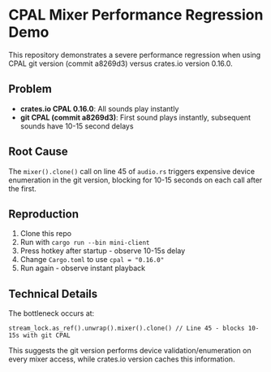 # CPAL Mixer Performance Regression Demo

This repository demonstrates a severe performance regression when using CPAL git version (commit a8269d3) versus crates.io version 0.16.0.

## Problem
- **crates.io CPAL 0.16.0**: All sounds play instantly
- **git CPAL (commit a8269d3)**: First sound plays instantly, subsequent sounds have 10-15 second delays

## Root Cause
The `mixer().clone()` call on line 45 of `audio.rs` triggers expensive device enumeration in the git version, blocking for 10-15 seconds on each call after the first.

## Reproduction
1. Clone this repo
2. Run with `cargo run --bin mini-client`
3. Press hotkey after startup - observe 10-15s delay
4. Change `Cargo.toml` to use `cpal = "0.16.0"`
5. Run again - observe instant playback

## Technical Details
The bottleneck occurs at:
```
stream_lock.as_ref().unwrap().mixer().clone() // Line 45 - blocks 10-15s with git CPAL
```

This suggests the git version performs device validation/enumeration on every mixer access, while crates.io version caches this information.
